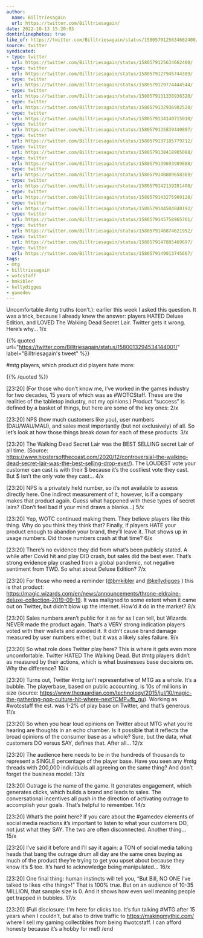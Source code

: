 ```yaml
---
author:
  name: Billtriesagain
  url: https://twitter.com/Billtriesagain/
date: 2022-10-13 15:20:03
dontinlinephotos: true
like_of: https://twitter.com/Billtriesagain/status/1580579125634662400/
source: twitter
syndicated:
- type: twitter
  url: https://twitter.com/Billtriesagain/status/1580579125634662400/
- type: twitter
  url: https://twitter.com/Billtriesagain/status/1580579127945744389/
- type: twitter
  url: https://twitter.com/Billtriesagain/status/1580579129774444544/
- type: twitter
  url: https://twitter.com/Billtriesagain/status/1580579131338936320/
- type: twitter
  url: https://twitter.com/Billtriesagain/status/1580579132936982528/
- type: twitter
  url: https://twitter.com/Billtriesagain/status/1580579134140715010/
- type: twitter
  url: https://twitter.com/Billtriesagain/status/1580579135839440897/
- type: twitter
  url: https://twitter.com/Billtriesagain/status/1580579137185779712/
- type: twitter
  url: https://twitter.com/Billtriesagain/status/1580579138418905088/
- type: twitter
  url: https://twitter.com/Billtriesagain/status/1580579139693989888/
- type: twitter
  url: https://twitter.com/Billtriesagain/status/1580579140809658369/
- type: twitter
  url: https://twitter.com/Billtriesagain/status/1580579142139281408/
- type: twitter
  url: https://twitter.com/Billtriesagain/status/1580579143275909120/
- type: twitter
  url: https://twitter.com/Billtriesagain/status/1580579144504840192/
- type: twitter
  url: https://twitter.com/Billtriesagain/status/1580579145758965761/
- type: twitter
  url: https://twitter.com/Billtriesagain/status/1580579146874621952/
- type: twitter
  url: https://twitter.com/Billtriesagain/status/1580579147885469697/
- type: twitter
  url: https://twitter.com/Billtriesagain/status/1580579149013745667/
tags:
- mtg
- billtriesagain
- wotcstaff
- bmkibler
- kellydigges
- gamedev
---
```


Uncomfortable #mtg truths (con’t.): earlier this week I asked this question. It was a trick, because I already knew the answer: players HATED Deluxe Edition, and LOVED The Walking Dead Secret Lair. Twitter gets it wrong. Here’s why… 1/x 

{{% quoted url="https://twitter.com/Billtriesagain/status/1580013294534144001/" label="Billtriesagain's tweet" %}}

#mtg players, which product did players hate more:

{{% /quoted %}}

<time id="1580579127945744389">[23:20]</time> (For those who don’t know me, I’ve worked in the games industry for two decades, 15 years of which was as #WOTCStaff. These are the realities of the tabletop industry, not my opinions.) Product “success” is defined by a basket of things, but here are some of the key ones: 2/x

<time id="1580579129774444544">[23:20]</time> NPS (how much customers like you), user numbers (DAU/WAU/MAU), and sales most importantly (but not exclusively) of all. So let’s look at how those things break down for each of these products: 3/x

<time id="1580579131338936320">[23:20]</time> The Walking Dead Secret Lair was the BEST SELLING secret Lair of all time. (Source: https://www.hipstersofthecoast.com/2020/12/controversial-the-walking-dead-secret-lair-was-the-best-selling-drop-ever/). The LOUDEST vote your customer can cast is with their $ because it’s the costliest vote they cast. But $ isn’t the only vote they cast… 4/x

<time id="1580579132936982528">[23:20]</time> NPS is a privately held number, so it’s not available to assess directly here. One indirect measurement of it, however, is if a company makes that product again. Guess what happened with these types of secret lairs? (Don’t feel bad if your mind draws a blanka…) 5/x

<time id="1580579134140715010">[23:20]</time> Yep, WOTC continued making them. They believe players like this thing. Why do you think they think that? Finally, if players HATE your product enough to abandon your brand, they’ll leave it. That shows up in usage numbers. Did those numbers crash at that time? 6/x

<time id="1580579135839440897">[23:20]</time> There’s no evidence they did from what’s been publicly stated. A while after Covid hit and play DID crash, but sales did the best ever. That’s strong evidence play crashed from a global pandemic, not negative sentiment from TWD. So what about Deluxe Edition? 7/x

<time id="1580579137185779712">[23:20]</time> For those who need a reminder ([@bmkibler](https://twitter.com/bmkibler/) and [@kellydigges](https://twitter.com/kellydigges/) ) this is that product: https://magic.wizards.com/en/news/announcements/throne-eldraine-deluxe-collection-2019-09-19. It was maligned to some extent when it came out on Twitter, but didn’t blow up the internet. How’d it do in the market? 8/x

<time id="1580579138418905088">[23:20]</time> Sales numbers aren’t public for it as far as I can tell, but Wizards NEVER made the product again. That’s a VERY strong indication players voted with their wallets and avoided it. It didn’t cause brand damage measured by user numbers either, but it was a likely sales failure. 9/x

<time id="1580579139693989888">[23:20]</time> So what role does Twitter play here? This is where it gets even more uncomfortable. Twitter HATED The Walking Dead. But #mtg players didn’t as measured by their actions, which is what businesses base decisions on. Why the difference? 10/x

<time id="1580579140809658369">[23:20]</time> Turns out, Twitter #mtg isn’t representative of MTG as a whole. It’s a bubble. The playerbase, based on public accounting, is 10s of millions in size (source: https://www.theguardian.com/technology/2015/jul/10/magic-the-gathering-pop-culture-hit-where-next?CMP=fb_gu). Working as #wotcstaff the est. was 1-2% of play base on Twitter, and that’s generous. 11/x

<time id="1580579142139281408">[23:20]</time> So when you hear loud opinions on Twitter about MTG what you’re hearing are thoughts in an echo chamber. Is it possible that it reflects the broad opinions of the consumer base as a whole? Sure, but the data, what customers DO versus SAY, defines that. After all… 12/x

<time id="1580579143275909120">[23:20]</time> The audience here needs to be in the hundreds of thousands to represent a SINGLE percentage of the player base. Have you seen any #mtg threads with 200,000 individuals all agreeing on the same thing? And don’t forget the business model: 13/x

<time id="1580579144504840192">[23:20]</time> Outrage is the name of the game. It generates engagement, which generates clicks, which builds a brand and leads to sales. The conversational incentives all push in the direction of activating outrage to accomplish your goals. That’s helpful to remember. 14/x

<time id="1580579145758965761">[23:20]</time> What’s the point here? If you care about the #gamedev elements of social media reactions it’s important to listen to what your customers DO, not just what they SAY. The two are often disconnected. Another thing… 15/x

<time id="1580579146874621952">[23:20]</time> I’ve said it before and I’ll say it again: a TON of social media talking heads that bang the outrage drum all day are the same ones buying as much of the product they’re trying to get you upset about because they know it’s $ too. It’s hard to acknowledge being manipulated… 16/x

<time id="1580579147885469697">[23:20]</time> One final thing: human instincts will tell you, “But Bill, NO ONE I’ve talked to likes &lt;the thing&gt;!” That is 100% true. But on an audience of 10-35 MILLION, that sample size is 0. And it shows how even well meaning people get trapped in bubbles. 17/x

<time id="1580579149013745667">[23:20]</time> (Full disclosure: I’m here for clicks too. It’s fun talking #MTG after 15 years when I couldn’t, but also to drive traffic to https://makingmythic.com/ where I sell my gaming collectibles from being #wotcstaff. I can afford honesty because it’s a hobby for me!) /end